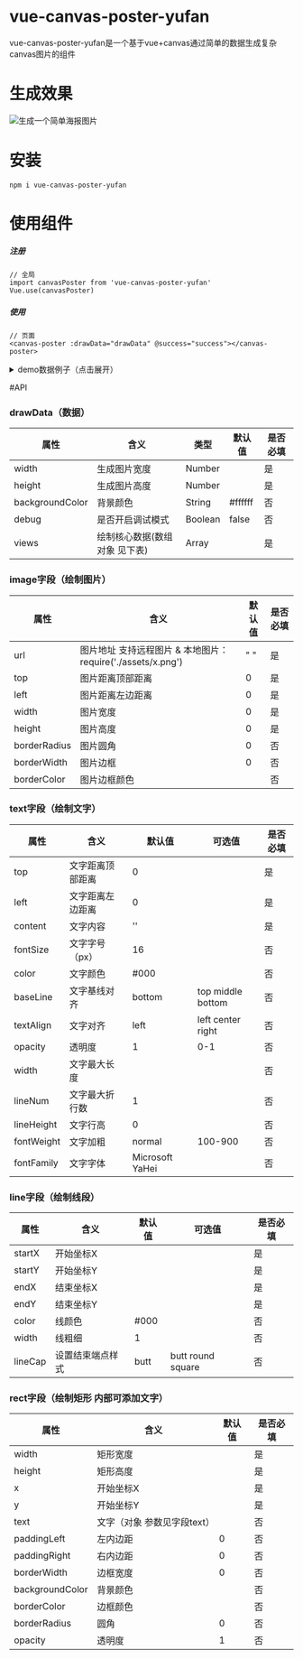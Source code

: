 # vue-canvas-poster-yufan
vue-canvas-poster-yufan是一个基于vue+canvas通过简单的数据生成复杂canvas图片的组件
# 生成效果
![生成一个简单海报图片](https://3img.evente.cn/89/24/c5/2f8bd4af2030c57438fbdb8735.jpg?imageView2/2/w/740)
# 安装
```
npm i vue-canvas-poster-yufan
```
# 使用组件
##### 注册
```
// 全局
import canvasPoster from 'vue-canvas-poster-yufan'
Vue.use(canvasPoster)
```
##### 使用
```
// 页面
<canvas-poster :drawData="drawData" @success="success"></canvas-poster>
```

<details><summary>demo数据例子（点击展开）</summary><br>

```javascript

     {
        width: 360,
        height: 667,
        backgroundColor: '#fff',
        debug: true,
        views: [
          {
            type: 'image',
            url: require('./assets/bold.png'),
            top: 0,
            left: 0,
            width: 360,
            height: 667,
          },
          {
            type: 'image',
            url: require('./assets/header.jpg'),
            top: 58,
            left: 165,
            width: 30,
            height: 30,
            borderRadius: 5,
            borderWidth: 2,
            borderColor: '#f0efefea',
          },
          {
            type: 'text',
            content: 'vue-canvas-poster-yufan简单快速的绘制canvas海报~~这是一段比较长的标题文字',
            fontSize: 14,
            color: '#f7f7f7',
            textAlign: 'center',
            top: 262,
            left: 180,
            width: 200,
            lineNum: 3,
            lineHeight: 20,
            baseLine: 'top',
          },
          {
            type: 'line',
            color: '#999',
            startX: 30,
            startY: 580,
            endX: 330,
            endY: 580,
            width: 2,
            lineCap: 'round',
          },
          {
            type: 'rect',
            width: 200,
            height: 200,
            x: 20,
            y: 50,
            paddingLeft: 10,
            paddingRight: 10,
            borderWidth: 2,
            backgroundColor: '#fff',
            borderColor: 'red',
            borderRadius: 0,
          },
      }
```

  </details>

#API
### drawData（数据）
属性 | 含义 |  类型 |默认值 | 是否必填
---|---|---|---|---
width| 生成图片宽度 | Number|  |是|
height| 生成图片高度 | Number|  |是|
backgroundColor| 背景颜色 |String | #ffffff | 否|
debug| 是否开启调试模式 | Boolean | false | 否|
views| 绘制核心数据(数组对象 见下表) | Array |    |是|

### image字段（绘制图片）
属性 | 含义 |  默认值 | 是否必填
---|---|---|---
url| 图片地址 支持远程图片 & 本地图片：require('./assets/x.png')  |" " | 是|
top| 图片距离顶部距离 | 0|  是|
left| 图片距离左边距离|0|   是|
width| 图片宽度 |0  |   是|
height| 图片高度 | 0 |    是|
borderRadius| 图片圆角 | 0 |    否|
borderWidth| 图片边框 | 0 |    否|
borderColor| 图片边框颜色 | |   否 |

### text字段（绘制文字）
属性 | 含义 |  默认值 | 可选值 |是否必填
---|---|---|---|---
top| 文字距离顶部距离 |0 | | 是|
left| 文字距离左边距离 | 0| | 是|
content| 文字内容 | '' |   | 是 |
fontSize| 文字字号（px）|16|  | 否|
color| 文字颜色 | #000 |  | 否|
baseLine| 文字基线对齐 | bottom | top  middle bottom | 否|
textAlign| 文字对齐 | left |  left center right  | 否 |
opacity|透明度 | 1  | 0-1|否 |
width|文字最大长度 |  | | 否 |
lineNum|文字最大折行数 | 1|  |否 |
lineHeight| 文字行高| 0|  |否 |
fontWeight| 文字加粗|  normal|100-900 |否 |
fontFamily|文字字体 | Microsoft YaHei |  |否 |

### line字段（绘制线段）
属性 | 含义 |  默认值 | 可选值 |是否必填
---|---|---|---|---
startX| 开始坐标X | | | 是|
startY| 开始坐标Y | | |是 |
endX| 结束坐标X | | | 是|
endY| 结束坐标Y | | | 是|
color| 线颜色 |#000 | |否 |
width| 线粗细 | 1 | |否 |
lineCap| 设置结束端点样式 | butt |butt round square | 否|

### rect字段（绘制矩形 内部可添加文字）
属性 | 含义 |  默认值 | 是否必填
---|---|---|---
width| 矩形宽度 | |  是|
height| 矩形高度 | | 是 |
x| 开始坐标X | |  是|
y| 开始坐标Y | |  是|
text| 文字（对象 参数见字段text） | | 否 |
paddingLeft| 左内边距 | 0|  否|
paddingRight| 右内边距 |0 | 否 |
borderWidth| 边框宽度 | 0|  否|
backgroundColor| 背景颜色 | | 否 |
borderColor| 边框颜色 | |  否|
borderRadius| 圆角 | 0| 否 |
opacity| 透明度 | 1|  否|


